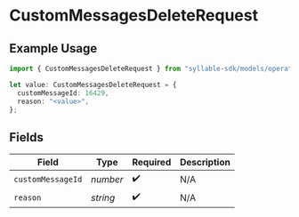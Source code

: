 # CustomMessagesDeleteRequest

## Example Usage

```typescript
import { CustomMessagesDeleteRequest } from "syllable-sdk/models/operations";

let value: CustomMessagesDeleteRequest = {
  customMessageId: 16429,
  reason: "<value>",
};
```

## Fields

| Field              | Type               | Required           | Description        |
| ------------------ | ------------------ | ------------------ | ------------------ |
| `customMessageId`  | *number*           | :heavy_check_mark: | N/A                |
| `reason`           | *string*           | :heavy_check_mark: | N/A                |